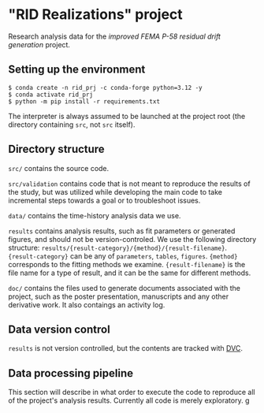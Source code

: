 # "RID Realizations" project
Research analysis data for the *improved FEMA P-58 residual drift generation* project.

## Setting up the environment

```
$ conda create -n rid_prj -c conda-forge python=3.12 -y
$ conda activate rid_prj
$ python -m pip install -r requirements.txt
```

The interpreter is always assumed to be launched at the project root (the directory containing `src`, not `src` itself).

## Directory structure

`src/` contains the source code.

`src/validation` contains code that is not meant to reproduce the results of the study, but was utilized while developing the main code to take incremental steps towards a goal or to troubleshoot issues.

`data/` contains the time-history analysis data we use.

`results` contains analysis results, such as fit parameters or generated figures, and should not be version-controled.
We use the following directory structure: `results/{result-category}/{method}/{result-filename}`.
`{result-category}` can be any of `parameters`, `tables`, `figures`.
`{method}` corresponds to the fitting methods we examine.
`{result-filename}` is the file name for a type of result, and it can be the same for different methods.


`doc/` contains the files used to generate documents associated with the project, such as the poster presentation, manuscripts and any other derivative work. It also contaings an activity log.

## Data version control

`results` is not version controlled, but the contents are tracked with [DVC](https://dvc.org/).

## Data processing pipeline

This section will describe in what order to execute the code to reproduce all of the project's analysis results.
Currently all code is merely exploratory.
g

